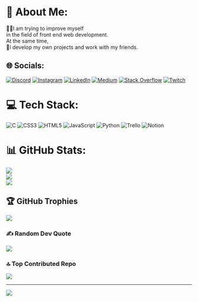 # 👀 About Me:
👨‍💻I am trying to improve myself <br>in the field of front end web development. <br>At the same time, <br>🦾I develop my own projects and work with my friends.


## 🌐 Socials:
[![Discord](https://img.shields.io/badge/Discord-%237289DA.svg?logo=discord&logoColor=white)](https://discord.gg/mr.frk.) [![Instagram](https://img.shields.io/badge/Instagram-%23E4405F.svg?logo=Instagram&logoColor=white)](https://instagram.com/mr_frk_gl) [![LinkedIn](https://img.shields.io/badge/LinkedIn-%230077B5.svg?logo=linkedin&logoColor=white)](https://linkedin.com/in/https://www.linkedin.com/in/omer-faruk-gul/) [![Medium](https://img.shields.io/badge/Medium-12100E?logo=medium&logoColor=white)](https://medium.com/@mr.faruk) [![Stack Overflow](https://img.shields.io/badge/-Stackoverflow-FE7A16?logo=stack-overflow&logoColor=white)](https://stackoverflow.com/users/Mr.Faruk) [![Twitch](https://img.shields.io/badge/Twitch-%239146FF.svg?logo=Twitch&logoColor=white)](https://twitch.tv/0mer0mer0) 

# 💻 Tech Stack:
![C](https://img.shields.io/badge/c-%2300599C.svg?style=flat&logo=c&logoColor=white) ![CSS3](https://img.shields.io/badge/css3-%231572B6.svg?style=flat&logo=css3&logoColor=white) ![HTML5](https://img.shields.io/badge/html5-%23E34F26.svg?style=flat&logo=html5&logoColor=white) ![JavaScript](https://img.shields.io/badge/javascript-%23323330.svg?style=flat&logo=javascript&logoColor=%23F7DF1E) ![Python](https://img.shields.io/badge/python-3670A0?style=flat&logo=python&logoColor=ffdd54) ![Trello](https://img.shields.io/badge/Trello-%23026AA7.svg?style=flat&logo=Trello&logoColor=white) ![Notion](https://img.shields.io/badge/Notion-%23000000.svg?style=flat&logo=notion&logoColor=white)
# 📊 GitHub Stats:
![](https://github-readme-stats.vercel.app/api?username=mrfrkgl&theme=dark&hide_border=false&include_all_commits=false&count_private=false)<br/>
![](https://github-readme-streak-stats.herokuapp.com/?user=mrfrkgl&theme=dark&hide_border=false)<br/>
![](https://github-readme-stats.vercel.app/api/top-langs/?username=mrfrkgl&theme=dark&hide_border=false&include_all_commits=false&count_private=false&layout=compact)

## 🏆 GitHub Trophies
![](https://github-profile-trophy.vercel.app/?username=mrfrkgl&theme=matrix&no-frame=false&no-bg=false&margin-w=4)

### ✍️ Random Dev Quote
![](https://quotes-github-readme.vercel.app/api?type=horizontal&theme=dark)

### 🔝 Top Contributed Repo
![](https://github-contributor-stats.vercel.app/api?username=mrfrkgl&limit=5&theme=dark&combine_all_yearly_contributions=true)

---
[![](https://visitcount.itsvg.in/api?id=mrfrkgl&icon=1&color=0)](https://visitcount.itsvg.in)

<!-- Proudly created with GPRM ( https://gprm.itsvg.in ) -->
